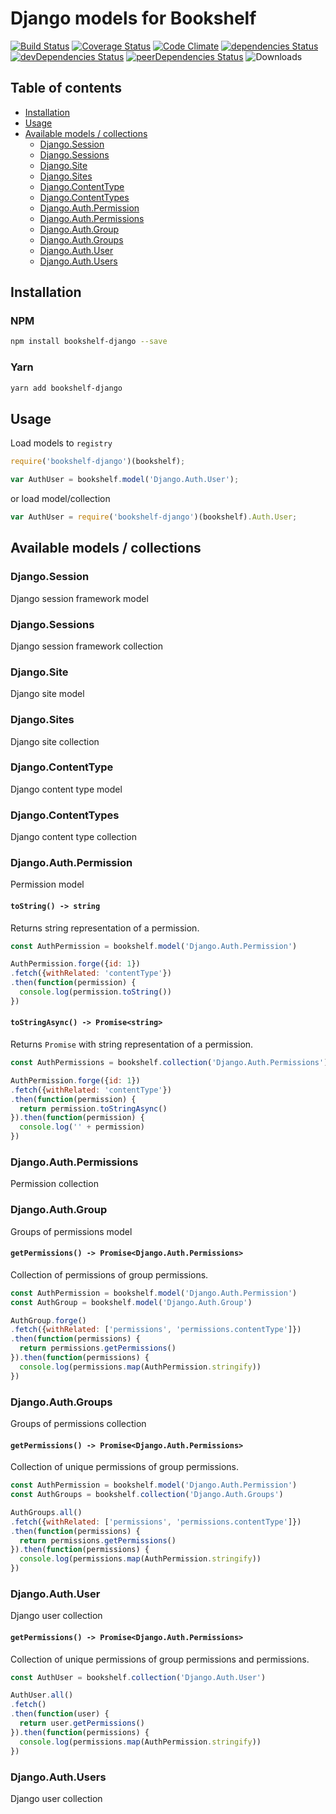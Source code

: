 # Django models for Bookshelf

[![Build Status](https://travis-ci.org/tomi77/node-bookshelf-django.svg)](https://travis-ci.org/tomi77/node-bookshelf-django)
[![Coverage Status](https://coveralls.io/repos/github/tomi77/node-bookshelf-django/badge.svg?branch=master)](https://coveralls.io/github/tomi77/node-bookshelf-django?branch=master)
[![Code Climate](https://codeclimate.com/github/tomi77/node-bookshelf-django/badges/gpa.svg)](https://codeclimate.com/github/tomi77/node-bookshelf-django)
[![dependencies Status](https://david-dm.org/tomi77/node-bookshelf-django/status.svg)](https://david-dm.org/tomi77/node-bookshelf-django)
[![devDependencies Status](https://david-dm.org/tomi77/node-bookshelf-django/dev-status.svg)](https://david-dm.org/tomi77/node-bookshelf-django?type=dev)
[![peerDependencies Status](https://david-dm.org/tomi77/node-bookshelf-django/peer-status.svg)](https://david-dm.org/tomi77/node-bookshelf-django?type=peer)
![Downloads](https://img.shields.io/npm/dt/bookshelf-django.svg)

## Table of contents

* [Installation](#installation)
* [Usage](#usage)
* [Available models / collections](#available-models--collections)
  * [Django.Session](#djangosession)
  * [Django.Sessions](#djangosessions)
  * [Django.Site](#djangosite)
  * [Django.Sites](#djangosites)
  * [Django.ContentType](#djangocontenttype)
  * [Django.ContentTypes](#djangocontenttypes)
  * [Django.Auth.Permission](#djangoauthpermission)
  * [Django.Auth.Permissions](#djangoauthpermissions)
  * [Django.Auth.Group](#djangoauthgroup)
  * [Django.Auth.Groups](#djangoauthgroups)
  * [Django.Auth.User](#djangoauthuser)
  * [Django.Auth.Users](#djangoauthusers)

## Installation

### NPM

~~~bash
npm install bookshelf-django --save
~~~

### Yarn

~~~bash
yarn add bookshelf-django
~~~

## Usage

Load models to ``registry``

~~~js
require('bookshelf-django')(bookshelf);

var AuthUser = bookshelf.model('Django.Auth.User');
~~~

or load model/collection

~~~js
var AuthUser = require('bookshelf-django')(bookshelf).Auth.User;
~~~

## Available models / collections

### Django.Session

Django session framework model

### Django.Sessions

Django session framework collection

### Django.Site

Django site model

### Django.Sites

Django site collection

### Django.ContentType

Django content type model

### Django.ContentTypes

Django content type collection

### Django.Auth.Permission

Permission model

#### `toString() -> string`

Returns string representation of a permission.

~~~js
const AuthPermission = bookshelf.model('Django.Auth.Permission')

AuthPermission.forge({id: 1})
.fetch({withRelated: 'contentType'})
.then(function(permission) {
  console.log(permission.toString())
})
~~~

#### `toStringAsync() -> Promise<string>`

Returns `Promise` with string representation of a permission.

~~~js
const AuthPermissions = bookshelf.collection('Django.Auth.Permissions')

AuthPermission.forge({id: 1})
.fetch({withRelated: 'contentType'})
.then(function(permission) {
  return permission.toStringAsync()
}).then(function(permission) {
  console.log('' + permission)
})
~~~

### Django.Auth.Permissions

Permission collection

### Django.Auth.Group

Groups of permissions model

#### `getPermissions() -> Promise<Django.Auth.Permissions>`

Collection of permissions of group permissions.

~~~js
const AuthPermission = bookshelf.model('Django.Auth.Permission')
const AuthGroup = bookshelf.model('Django.Auth.Group')

AuthGroup.forge()
.fetch({withRelated: ['permissions', 'permissions.contentType']})
.then(function(permissions) {
  return permissions.getPermissions()
}).then(function(permissions) {
  console.log(permissions.map(AuthPermission.stringify))
})
~~~

### Django.Auth.Groups

Groups of permissions collection

#### `getPermissions() -> Promise<Django.Auth.Permissions>`

Collection of unique permissions of group permissions.

~~~js
const AuthPermission = bookshelf.model('Django.Auth.Permission')
const AuthGroups = bookshelf.collection('Django.Auth.Groups')

AuthGroups.all()
.fetch({withRelated: ['permissions', 'permissions.contentType']})
.then(function(permissions) {
  return permissions.getPermissions()
}).then(function(permissions) {
  console.log(permissions.map(AuthPermission.stringify))
})
~~~

### Django.Auth.User

Django user collection

#### `getPermissions() -> Promise<Django.Auth.Permissions>`

Collection of unique permissions of group permissions and permissions.

~~~js
const AuthUser = bookshelf.collection('Django.Auth.User')

AuthUser.all()
.fetch()
.then(function(user) {
  return user.getPermissions()
}).then(function(permissions) {
  console.log(permissions.map(AuthPermission.stringify))
})
~~~

### Django.Auth.Users

Django user collection

